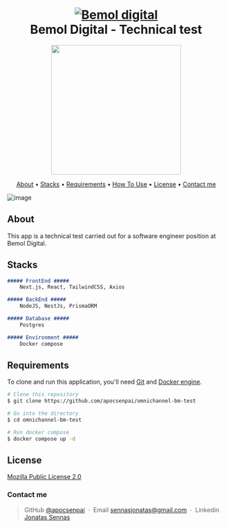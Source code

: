 <h1 align="center">
  <br>
  <a href="https://www.linkedin.com/company/bemoldigital/"><img src="https://github.com/apocsenpai/omnichannel-bm-test/assets/87510640/6b90c0a3-dd11-4f44-992a-c88552e87b92" alt="Bemol digital"/>
</a>
  <br>
  Bemol Digital - Technical test
  <br>
</h1>

<p align="center">
  <a href="https://skillicons.dev">
    <img src="https://skillicons.dev/icons?i=next,nodejs,nestjs,prisma,postgres,docker" width="300"/>
  </a>
</p>


<p align="center">
  <a href="#about">About</a> •
  <a href="#stacks">Stacks</a> •
  <a href="#requirements">Requirements</a> •
  <a href="#how-to-use">How To Use</a> •
  <a href="#license">License</a> •
  <a href="#contact-me">Contact me</a>
</p>

![image](https://github.com/apocsenpai/omnichannel-bm-test/assets/87510640/a4bc4341-e259-41e3-970b-fbc491fc67de)


## About

This app is a technical test carried out for a software engineer position at Bemol Digital.

## Stacks

```md
##### FrontEnd ##### 
    Next.js, React, TailwindCSS, Axios

##### BackEnd #####
    NodeJS, NestJs, PrismaORM

##### Database #####
    Postgres

##### Environment #####
    Docker compose

```

## Requirements

To clone and run this application, you'll need [Git](https://git-scm.com) and [Docker engine](https://docs.docker.com/engine/install/).

```bash
# Clone this repository
$ git clone https://github.com/apocsenpai/omnichannel-bm-test

# Go into the directory
$ cd omnichannel-bm-test

# Run docker compose
$ docker compose up -d
```

## License

[Mozilla Public License 2.0](https://github.com/apocsenpai/Salve/blob/main/LICENSE)


### Contact me
> GitHub [@apocsenpai](https://github.com/apocsenpai) &nbsp;&middot;&nbsp;
> Email [sennasjonatas@gmail.com](mailto:sennasjonatas@gmail.com) &nbsp;&middot;&nbsp;
> Linkedin [Jonatas Sennas](https://www.linkedin.com/in/jonatassennas/)
